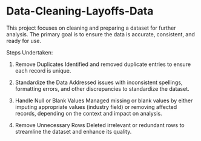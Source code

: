 # Data-Cleaning-Layoffs-Data
This project focuses on cleaning and preparing a dataset for further analysis. The primary goal is to ensure the data is accurate, consistent, and ready for use.

Steps Undertaken:
1. Remove Duplicates
Identified and removed duplicate entries to ensure each record is unique.

2. Standardize the Data
Addressed issues with inconsistent spellings, formatting errors, and other discrepancies to standardize the dataset.

3. Handle Null or Blank Values
Managed missing or blank values by either imputing appropriate values (industry field) or removing affected records, depending on the context and impact on analysis.

4. Remove Unnecessary Rows
Deleted irrelevant or redundant rows to streamline the dataset and enhance its quality.
